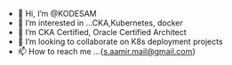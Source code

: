 - 👋 Hi, I’m @KODESAM
- 👀 I’m interested in ...CKA,Kubernetes, docker
- 🌱 I’m CKA Certified, Oracle Certified Architect
- 💞️ I’m looking to collaborate on K8s deployment projects
- 📫 How to reach me ...{s.aamir.mail@gmail.com}

<!---
KODESAM/KODESAM is a ✨ special ✨ repository because its `README.md` (this file) appears on your GitHub profile.
You can click the Preview link to take a look at your changes.
--->
